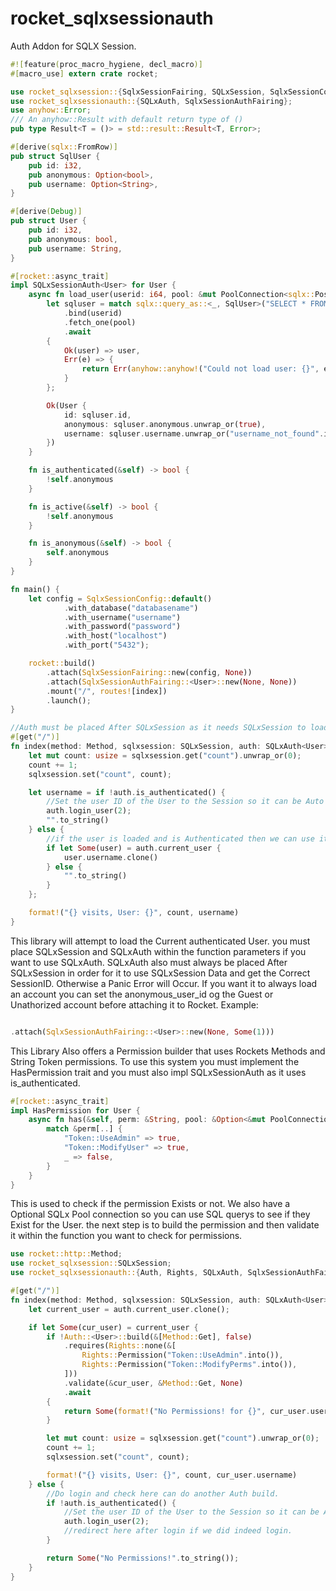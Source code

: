 # rocket_sqlxsessionauth
Auth Addon for SQLX Session.


```rust
#![feature(proc_macro_hygiene, decl_macro)]
#[macro_use] extern crate rocket;

use rocket_sqlxsession::{SqlxSessionFairing, SQLxSession, SqlxSessionConfig};
use rocket_sqlxsessionauth::{SQLxAuth, SqlxSessionAuthFairing};
use anyhow::Error;
/// An anyhow::Result with default return type of ()
pub type Result<T = ()> = std::result::Result<T, Error>;

#[derive(sqlx::FromRow)]
pub struct SqlUser {
    pub id: i32,
    pub anonymous: Option<bool>,
    pub username: Option<String>,
}

#[derive(Debug)]
pub struct User {
    pub id: i32,
    pub anonymous: bool,
    pub username: String,
}

#[rocket::async_trait]
impl SQLxSessionAuth<User> for User {
    async fn load_user(userid: i64, pool: &mut PoolConnection<sqlx::Postgres>) -> Result<User> {
        let sqluser = match sqlx::query_as::<_, SqlUser>("SELECT * FROM users WHERE id = $1")
            .bind(userid)
            .fetch_one(pool)
            .await
        {
            Ok(user) => user,
            Err(e) => {
                return Err(anyhow::anyhow!("Could not load user: {}", e));
            }
        };

        Ok(User {
            id: sqluser.id,
            anonymous: sqluser.anonymous.unwrap_or(true),
            username: sqluser.username.unwrap_or("username_not_found".into()),
        })
    }

    fn is_authenticated(&self) -> bool {
        !self.anonymous
    }

    fn is_active(&self) -> bool {
        !self.anonymous
    }

    fn is_anonymous(&self) -> bool {
        self.anonymous
    }
}

fn main() {
    let config = SqlxSessionConfig::default()
            .with_database("databasename")
            .with_username("username")
            .with_password("password")
            .with_host("localhost")
            .with_port("5432");

    rocket::build()
        .attach(SqlxSessionFairing::new(config, None))
        .attach(SqlxSessionAuthFairing::<User>::new(None, None))
        .mount("/", routes![index])
        .launch();
}

//Auth must be placed After SQLxSession as it needs SQLxSession to load first before it can load the current_user.
#[get("/")]
fn index(method: Method, sqlxsession: SQLxSession, auth: SQLxAuth<User>) -> String {
    let mut count: usize = sqlxsession.get("count").unwrap_or(0);
    count += 1;
    sqlxsession.set("count", count);

    let username = if !auth.is_authenticated() {
        //Set the user ID of the User to the Session so it can be Auto Loaded the next load or redirect
        auth.login_user(2);
        "".to_string()
    } else {
        //if the user is loaded and is Authenticated then we can use it.
        if let Some(user) = auth.current_user {
            user.username.clone()
        } else {
            "".to_string()
        }
    };

    format!("{} visits, User: {}", count, username)
}
```

This library will attempt to load the Current authenticated User. you must place SQLxSession and SQLxAuth within the function parameters if you want to use SQLxAuth.
SQLxAuth also must always be placed After SQLxSession in order for it to use SQLxSession Data and get the Correct SessionID. Otherwise a Panic Error will Occur.
If you want it to always load an account you can set the anonymous_user_id og the Guest or Unathorized account before attaching it to Rocket. Example:

```rust

.attach(SqlxSessionAuthFairing::<User>::new(None, Some(1)))

```


This Library Also offers a Permission builder that uses Rockets Methods and String Token permissions. To use this system you must implement the HasPermission trait and
you must also impl SQLxSessionAuth as it uses is_authenticated.

```rust
#[rocket::async_trait]
impl HasPermission for User {
    async fn has(&self, perm: &String, pool: &Option<&mut PoolConnection<sqlx::Postgres>>) -> bool {
        match &perm[..] {
            "Token::UseAdmin" => true,
            "Token::ModifyUser" => true,
            _ => false,
        }
    }
}
```

This is used to check if the permission Exists or not. We also have a Optional SQLx Pool connection so you can use SQL querys to see if they Exist for the User.
the next step is to build the permission and then validate it within the function you want to check for permissions.

```rust
use rocket::http::Method;
use rocket_sqlxsession::SQLxSession;
use rocket_sqlxsessionauth::{Auth, Rights, SQLxAuth, SqlxSessionAuthFairing};

#[get("/")]
fn index(method: Method, sqlxsession: SQLxSession, auth: SQLxAuth<User>) -> String {
    let current_user = auth.current_user.clone();

    if let Some(cur_user) = current_user {
        if !Auth::<User>::build(&[Method::Get], false)
            .requires(Rights::none(&[
                Rights::Permission("Token::UseAdmin".into()),
                Rights::Permission("Token::ModifyPerms".into()),
            ]))
            .validate(&cur_user, &Method::Get, None)
            .await
        {
            return Some(format!("No Permissions! for {}", cur_user.username));
        }

        let mut count: usize = sqlxsession.get("count").unwrap_or(0);
        count += 1;
        sqlxsession.set("count", count);

        format!("{} visits, User: {}", count, cur_user.username)
    } else {
        //Do login and check here can do another Auth build.
        if !auth.is_authenticated() {
            //Set the user ID of the User to the Session so it can be Auto Loaded the next load or redirect
            auth.login_user(2);
            //redirect here after login if we did indeed login.
        }

        return Some("No Permissions!".to_string());
    }
}
```